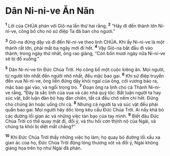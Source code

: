 

# Dân Ni-ni-ve Ăn Năn
<sup><b>1</b></sup> Lời của CHÚA phán với Giô-na lần thứ hai rằng, <sup><b>2</b></sup> “Hãy đi đến thành lớn Ni-ni-ve, công bố cho nó sứ điệp Ta đã ban cho ngươi.”

<sup><b>3</b></sup> Giô-na đứng dậy và đi đến Ni-ni-ve theo lịnh CHÚA. Khi ấy Ni-ni-ve là một thành rất lớn, phải mất ba ngày mới đi hết. <sup><b>4</b></sup> Vậy Giô-na bắt đầu đi vào thành; trong ngày thứ nhất, ông rao giảng, “Còn bốn mươi ngày nữa Ni-ni-ve sẽ bị đổ xuống.”

<sup><b>5</b></sup> Dân Ni-ni-ve tin Đức Chúa Trời. Họ công bố một cuộc kiêng ăn. Mọi người, từ người lớn nhất đến người nhỏ nhất, đều mặc bao gai. <sup><b>6</b></sup> Khi sứ điệp truyền đến vua Ni-ni-ve, ông liền đứng dậy khỏi ngai của ông, cởi vương bào ra, mặc bao gai vào, và ngồi trong tro. <sup><b>7</b></sup> Đoạn ông ra lịnh cho cả Thành Ni-ni-ve rằng, “Đây là sắc lịnh của vua và các nhà quý tộc: Bất luận người ta hay súc vật, bất luận đàn bò hay đàn chiên, tất cả đều chớ nếm chi hết. Đừng cho chúng ăn hoặc uống chi cả. <sup><b>8</b></sup> Nhưng cả người ta và súc vật đều phải quấn bao gai. Mọi người hãy dốc lòng kêu cầu Đức Chúa Trời. Ai nấy khá bỏ các đường lối gian ác và những việc tàn bạo của tay mình. <sup><b>9</b></sup> Biết đâu Đức Chúa Trời có thể quay mặt đi, đổi ý, và thu hồi cơn thịnh nộ của Ngài, và chúng ta khỏi bị diệt mất chăng?”

<sup><b>10</b></sup> Khi Đức Chúa Trời thấy những việc họ làm; họ quay bỏ đường lối xấu xa gian ác của họ, Đức Chúa Trời động lòng thương xót và đổi ý, Ngài không giáng họa trên họ như Ngài đã phán.

